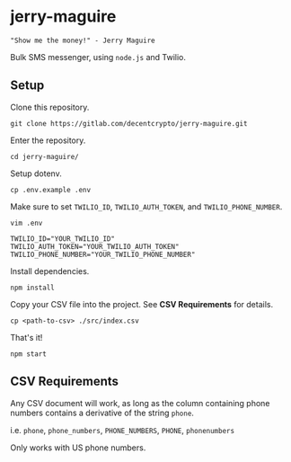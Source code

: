 # jerry-maguire

```
"Show me the money!" - Jerry Maguire
```

Bulk SMS messenger, using `node.js` and Twilio.

## Setup

Clone this repository.
```
git clone https://gitlab.com/decentcrypto/jerry-maguire.git
```

Enter the repository.
```
cd jerry-maguire/
```

Setup dotenv.
```
cp .env.example .env
```

Make sure to set `TWILIO_ID`, `TWILIO_AUTH_TOKEN`, and `TWILIO_PHONE_NUMBER`.
```
vim .env

TWILIO_ID="YOUR_TWILIO_ID"
TWILIO_AUTH_TOKEN="YOUR_TWILIO_AUTH_TOKEN"
TWILIO_PHONE_NUMBER="YOUR_TWILIO_PHONE_NUMBER"
```

Install dependencies.
```
npm install
```

Copy your CSV file into the project. See **CSV Requirements** for details.
```
cp <path-to-csv> ./src/index.csv
```

That's it!
```
npm start
```

## CSV Requirements

Any CSV document will work, as long as the column containing phone numbers contains a derivative
of the string `phone`.

i.e. `phone`, `phone_numbers`, `PHONE_NUMBERS`, `PHONE`, `phonenumbers`

Only works with US phone numbers.
